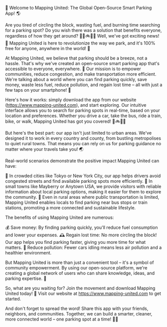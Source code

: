 🎉 Welcome to Mapping United: The Global Open-Source Smart Parking App! 🌎

Are you tired of circling the block, wasting fuel, and burning time searching for a parking spot? Do you wish there was a solution that benefits everyone, regardless of how they get around? 🚗🚌🚲🏃‍♀️ Well, we've got exciting news! 📣 Mapping United is here to revolutionize the way we park, and it's 100% free for anyone, anywhere in the world! 🌟

At Mapping United, we believe that parking should be a breeze, not a hassle. That's why we've created an open-source smart parking app that's accessible to everyone, everywhere. 💪 Our mission is to empower communities, reduce congestion, and make transportation more efficient. We're talking about a world where you can find parking quickly, save money, waste less fuel, reduce pollution, and regain lost time – all with just a few taps on your smartphone! 📱

Here's how it works: simply download the app from our website (https://www.mapping-united.com), and start exploring. Our intuitive interface allows you to search for parking spots in real-time, based on your location and preferences. Whether you drive a car, take the bus, ride a train, bike, or walk, Mapping United has got you covered! 🚌🚲🏃‍♀️

But here's the best part: our app isn't just limited to urban areas. We've designed it to work in every country and county, from bustling metropolises to quiet rural towns. That means you can rely on us for parking guidance no matter where your travels take you! 🌏

Real-world scenarios demonstrate the positive impact Mapping United can have:

🔹 In crowded cities like Tokyo or New York City, our app helps drivers avoid congested streets and find available parking spots more efficiently.
🔹 In small towns like Mayberry or Anytown USA, we provide visitors with reliable information about local parking options, making it easier for them to explore the community.
🔹 Even in rural areas where public transportation is limited, Mapping United enables locals to find parking near bus stops or train stations, promoting a more connected and sustainable lifestyle.

The benefits of using Mapping United are numerous:

💰 Save money: By finding parking quickly, you'll reduce fuel consumption and lower your expenses.
🕰️ Regain lost time: No more circling the block! Our app helps you find parking faster, giving you more time for what matters.
🌿 Reduce pollution: Fewer cars idling means less air pollution and a healthier environment.

But Mapping United is more than just a convenient tool – it's a symbol of community empowerment. By using our open-source platform, we're creating a global network of users who can share knowledge, ideas, and parking expertise. 🌈

So, what are you waiting for? Join the movement and download Mapping United today! 📲 Visit our website at https://www.mapping-united.com to get started.

And don't forget to spread the word! Share this app with your friends, neighbors, and communities. Together, we can build a smarter, cleaner, more connected world – one parking spot at a time! 🌈💪